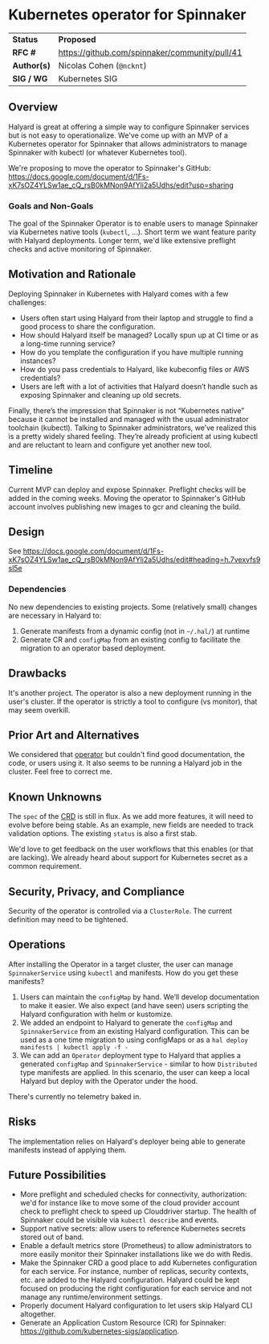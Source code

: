 # Kubernetes operator for Spinnaker

| | |
|-|-|
| **Status**     | **Proposed** |
| **RFC #**      | https://github.com/spinnaker/community/pull/41 |
| **Author(s)**  | Nicolas Cohen (`@ncknt`) |
| **SIG / WG**   | Kubernetes SIG |

## Overview

Halyard is great at offering a simple way to configure Spinnaker services but is not easy to operationalize. We've come up with an MVP of a Kubernetes operator for Spinnaker that allows administrators to manage Spinnaker with kubectl (or whatever Kubernetes tool).

We're proposing to move the operator to Spinnaker's GitHub: https://docs.google.com/document/d/1Fs-xK7sOZ4YLSw1ae_cQ_rsB0kMNon9AfYli2a5Udhs/edit?usp=sharing

### Goals and Non-Goals

The goal of the Spinnaker Operator is to enable users to manage Spinnaker via Kubernetes native tools (`kubectl`, ...). Short term we want feature parity with Halyard deployments. Longer term, we'd like extensive preflight checks and active monitoring of Spinnaker.

## Motivation and Rationale

Deploying Spinnaker in Kubernetes with Halyard comes with a few challenges:

- Users often start using Halyard from their laptop and struggle to find a good process to share the configuration.
- How should Halyard itself be managed? Locally spun up at CI time or as a long-time running service?
- How do you template the configuration if you have multiple running instances?
- How do you pass credentials to Halyard, like kubeconfig files or AWS credentials?
- Users are left with a lot of activities that Halyard doesn’t handle such as exposing Spinnaker and cleaning up old secrets.

Finally, there’s the impression that Spinnaker is not “Kubernetes native” because it cannot be installed and managed with the usual administrator toolchain (kubectl). Talking to Spinnaker administrators, we’ve realized this is a pretty widely shared feeling. They’re already proficient at using kubectl and are reluctant to learn and configure yet another new tool.

## Timeline

Current MVP can deploy and expose Spinnaker. Preflight checks will be added in the coming weeks. Moving the operator to Spinnaker's GitHub account involves publishing new images to gcr and cleaning the build.

## Design

See https://docs.google.com/document/d/1Fs-xK7sOZ4YLSw1ae_cQ_rsB0kMNon9AfYli2a5Udhs/edit#heading=h.7vexvfs9sl5e

### Dependencies

No new dependencies to existing projects. Some (relatively small) changes are necessary in Halyard to:

1) Generate manifests from a dynamic config (not in `~/.hal/`) at runtime
2) Generate CR and `configMap` from an existing config to facilitate the migration to an operator based deployment.


## Drawbacks

It's another project. The operator is also a new deployment running in the user's cluster. If the operator is strictly a tool to configure (vs monitor), that may seem overkill.

## Prior Art and Alternatives

We considered that [operator](https://operatorhub.io/operator/spinnaker-operator) but couldn't find good documentation, the code, or users using it. It also seems to be running a Halyard job in the cluster. Feel free to correct me.

## Known Unknowns

The `spec` of the [CRD](https://github.com/armory/spinnaker-operator/blob/master/deploy/crds/spinnaker_v1alpha1_spinnakerservice_crd.yaml) is still in flux. As we add more features, it will need to evolve before being stable. As an example, new fields are needed to track validation options. The existing `status` is also a first stab.

We'd love to get feedback on the user workflows that this enables (or that are lacking). We already heard about support for Kubernetes secret as a common requirement.


## Security, Privacy, and Compliance

Security of the operator is controlled via a `ClusterRole`. The current definition may need to be tightened.

## Operations

After installing the Operator in a target cluster, the user can manage `SpinnakerService` using `kubectl` and manifests. How do you get these manifests?

1) Users can maintain the `configMap` by hand. We’ll develop documentation to make it easier. We also expect (and have seen) users scripting the Halyard configuration with helm or kustomize.
2) We added an endpoint to Halyard to generate the `configMap` and `SpinnakerService` from an existing Halyard configuration. This can be used as a one time migration to using configMaps or as a `hal deploy manifests | kubectl apply -f -`
3) We can add an `Operator` deployment type to Halyard that applies a generated `configMap` and `SpinnakerService` - similar to how `Distributed` type manifests are applied. In this scenario, the user can keep a local Halyard but deploy with the Operator under the hood.

There's currently no telemetry baked in.

## Risks

The implementation relies on Halyard's deployer being able to generate manifests instead of applying them.

## Future Possibilities

- More preflight and scheduled checks for connectivity, authorization: we'd for instance like to move some of the cloud provider account check to preflight check to speed up Clouddriver startup. The health of Spinnaker could be visible via `kubectl describe` and events.
- Support native secrets: allow users to reference Kubernetes secrets stored out of band.
- Enable a default metrics store (Prometheus) to allow administrators to more easily monitor their Spinnaker installations like we do with Redis.
- Make the Spinnaker CRD a good place to add Kubernetes configuration for each service. For instance, number of replicas, security contexts, etc. are added to the Halyard configuration. Halyard could be kept focused on producing the right configuration for each service and not manage any runtime/environment settings.
- Properly document Halyard configuration to let users skip Halyard CLI altogether.
- Generate an Application Custom Resource (CR) for Spinnaker: https://github.com/kubernetes-sigs/application.

